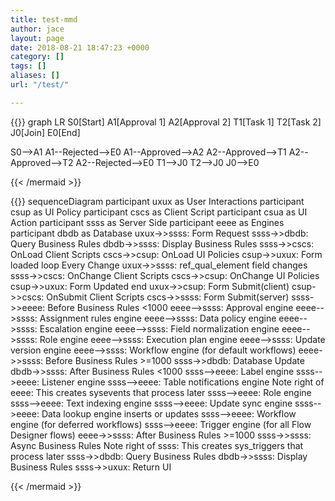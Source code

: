 ```yaml
---
title: test-mmd
author: jace
layout: page
date: 2018-08-21 18:47:23 +0000
category: []
tags: []
aliases: []
url: "/test/"

---
```

{{<mermaid align="center">}}
graph LR
  S0[Start]
  A1[Approval 1]
  A2[Approval 2]
  T1[Task 1]
  T2[Task 2]
  J0[Join]
  E0[End]
  
  S0-->A1
  A1--Rejected-->E0
  A1--Approved-->A2
  A2--Approved-->T1
  A2--Approved-->T2
  A2--Rejected-->E0
  T1-->J0
  T2-->J0
  J0-->E0

{{< /mermaid >}}
  
  {{<mermaid align="left">}}
sequenceDiagram
    participant uxux as User Interactions
    participant csup as UI Policy
    participant cscs as Client Script
    participant csua as UI Action
    participant ssss as Server Side
    participant eeee as Engines
    participant dbdb as Database
    uxux->>ssss: Form Request
    ssss->>dbdb: Query Business Rules
    dbdb->>ssss: Display Business Rules
    ssss->>cscs: OnLoad Client Scripts
    cscs->>csup: OnLoad UI Policies
    csup->>uxux: Form loaded
    loop Every Change
        uxux->>ssss: ref_qual_element field changes
        ssss->>cscs: OnChange Client Scripts
        cscs->>csup: OnChange UI Policies
        csup->>uxux: Form Updated
    end
    uxux->>csup: Form Submit(client)
    csup->>cscs: OnSubmit Client Scripts
    cscs->>ssss: Form Submit(server)
    ssss->>eeee: Before Business Rules <1000
    eeee-->ssss: Approval engine
    eeee-->ssss: Assignment rules engine
    eeee-->ssss: Data policy engine
    eeee-->ssss: Escalation engine
    eeee-->ssss: Field normalization engine
    eeee-->ssss: Role engine
    eeee-->ssss: Execution plan engine
    eeee-->ssss: Update version engine
    eeee-->ssss: Workflow engine (for default workflows)
    eeee->>ssss: Before Business Rules >=1000
    ssss->>dbdb: Database Update
    dbdb->>ssss: After Business Rules <1000
    ssss-->eeee: Label engine
    ssss-->eeee: Listener engine
    ssss-->eeee: Table notifications engine
    Note right of eeee: This creates sysevents that process later
    ssss-->eeee: Role engine
    ssss-->eeee: Text indexing engine
    ssss-->eeee: Update sync engine
    ssss-->eeee: Data lookup engine inserts or updates
    ssss-->eeee: Workflow engine (for deferred workflows)
    ssss-->eeee: Trigger engine (for all Flow Designer flows)
    eeee->>ssss: After Business Rules >=1000
    ssss->>ssss: Async Business Rules
    Note right of ssss: This creates sys_triggers that process later
    ssss->>dbdb: Query Business Rules
    dbdb->>ssss: Display Business Rules
    ssss->>uxux: Return UI

{{< /mermaid >}}